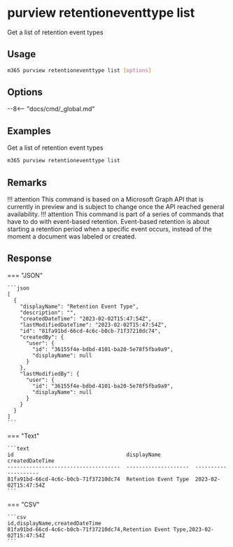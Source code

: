 # purview retentioneventtype list

Get a list of retention event types

## Usage

```sh
m365 purview retentioneventtype list [options]
```

## Options

--8<-- "docs/cmd/_global.md"

## Examples

Get a list of retention event types

```sh
m365 purview retentioneventtype list
```

## Remarks

!!! attention
    This command is based on a Microsoft Graph API that is currently in preview and is subject to change once the API reached general availability.
!!! attention
    This command is part of a series of commands that have to do with event-based retention. Event-based retention is about starting a retention period when a specific event occurs, instead of the moment a document was labeled or created.

## Response


=== "JSON"

    ```json
    [
      {
        "displayName": "Retention Event Type",
        "description": "",
        "createdDateTime": "2023-02-02T15:47:54Z",
        "lastModifiedDateTime": "2023-02-02T15:47:54Z",
        "id": "81fa91bd-66cd-4c6c-b0cb-71f37210dc74",
        "createdBy": {
          "user": {
            "id": "36155f4e-bdbd-4101-ba20-5e78f5fba9a9",
            "displayName": null
          }
        },
        "lastModifiedBy": {
          "user": {
            "id": "36155f4e-bdbd-4101-ba20-5e78f5fba9a9",
            "displayName": null
          }
        }
      }
    ]
    ```

=== "Text"

    ```text
    id                                    displayName           createdDateTime
    ------------------------------------  --------------------  --------------------
    81fa91bd-66cd-4c6c-b0cb-71f37210dc74  Retention Event Type  2023-02-02T15:47:54Z
    ```

=== "CSV"

    ```csv
    id,displayName,createdDateTime
    81fa91bd-66cd-4c6c-b0cb-71f37210dc74,Retention Event Type,2023-02-02T15:47:54Z
    ```
